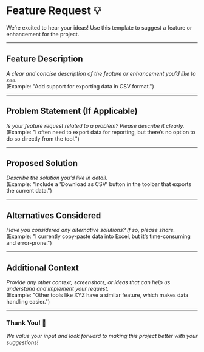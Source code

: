 # Feature Request 💡

We’re excited to hear your ideas! Use this template to suggest a feature or enhancement for the project.

---

## Feature Description
_A clear and concise description of the feature or enhancement you’d like to see._  
(Example: "Add support for exporting data in CSV format.")

---

## Problem Statement (If Applicable)
_Is your feature request related to a problem? Please describe it clearly._  
(Example: "I often need to export data for reporting, but there’s no option to do so directly from the tool.")

---

## Proposed Solution
_Describe the solution you’d like in detail._  
(Example: "Include a 'Download as CSV' button in the toolbar that exports the current data.")

---

## Alternatives Considered
_Have you considered any alternative solutions? If so, please share._  
(Example: "I currently copy-paste data into Excel, but it’s time-consuming and error-prone.")

---

## Additional Context
_Provide any other context, screenshots, or ideas that can help us understand and implement your request._  
(Example: "Other tools like XYZ have a similar feature, which makes data handling easier.")

---

### Thank You! 🙏  
_We value your input and look forward to making this project better with your suggestions!_
